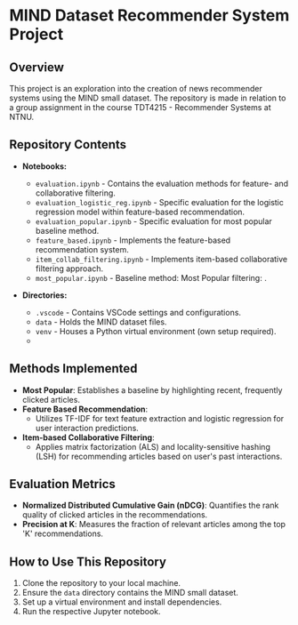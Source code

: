 # MIND Dataset Recommender System Project

## Overview
This project is an exploration into the creation of news recommender systems using the MIND small dataset. The repository is made in relation to a group assignment in the course TDT4215 - Recommender Systems at NTNU.

## Repository Contents

- **Notebooks:**
  - `evaluation.ipynb` - Contains the evaluation methods for feature- and collaborative filtering.
  - `evaluation_logistic_reg.ipynb` - Specific evaluation for the logistic regression model within feature-based recommendation.
  - `evaluation_popular.ipynb` - Specific evaluation for most popular baseline method.
  - `feature_based.ipynb` - Implements the feature-based recommendation system.
  - `item_collab_filtering.ipynb` - Implements item-based collaborative filtering approach.
  - `most_popular.ipynb` - Baseline method: Most Popular filtering: .

- **Directories:**
  - `.vscode` - Contains VSCode settings and configurations.
  - `data` - Holds the MIND dataset files.
  - `venv` - Houses a Python virtual environment (own setup required).
  - 
## Methods Implemented

- **Most Popular**: Establishes a baseline by highlighting recent, frequently clicked articles.
- **Feature Based Recommendation**: 
  - Utilizes TF-IDF for text feature extraction and logistic regression for user interaction predictions.
- **Item-based Collaborative Filtering**: 
  - Applies matrix factorization (ALS) and locality-sensitive hashing (LSH) for recommending articles based on user's past interactions.

## Evaluation Metrics

- **Normalized Distributed Cumulative Gain (nDCG)**: Quantifies the rank quality of clicked articles in the recommendations.
- **Precision at K**: Measures the fraction of relevant articles among the top 'K' recommendations.

## How to Use This Repository

1. Clone the repository to your local machine.
2. Ensure the `data` directory contains the MIND small dataset.
3. Set up a virtual environment and install dependencies.
4. Run the respective Jupyter notebook.
